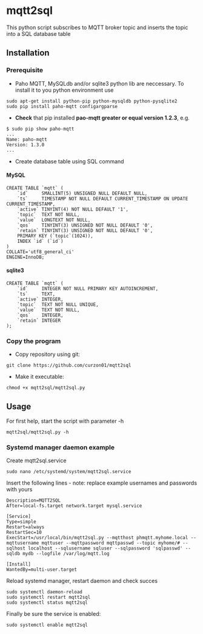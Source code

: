 # mqtt2sql
This python script subscribes to MQTT broker topic and inserts the topic into a SQL database table

## Installation
### Prerequisite
* Paho MQTT, MySQLdb and/or sqlite3 python lib are neccessary. To install it to you python environment use
```
sudo apt-get install python-pip python-mysqldb python-pysqlite2
sudo pip install paho-mqtt configargparse
```
* __Check__ that pip installed __pao-mqtt greater or equal version 1.2.3__, e.g.
```
$ sudo pip show paho-mqtt
...
Name: paho-mqtt
Version: 1.3.0
...
```
* Create database table using SQL command
#### MySQL
```
CREATE TABLE `mqtt` (
	`id`     SMALLINT(5) UNSIGNED NULL DEFAULT NULL,
	`ts`     TIMESTAMP NOT NULL DEFAULT CURRENT_TIMESTAMP ON UPDATE CURRENT_TIMESTAMP,
	`active` TINYINT(4) NOT NULL DEFAULT '1',
	`topic`  TEXT NOT NULL,
	`value`  LONGTEXT NOT NULL,
	`qos`    TINYINT(3) UNSIGNED NOT NULL DEFAULT '0',
	`retain` TINYINT(3) UNSIGNED NOT NULL DEFAULT '0',
	PRIMARY KEY (`topic`(1024)),
	INDEX `id` (`id`)
)
COLLATE='utf8_general_ci'
ENGINE=InnoDB;
```
#### sqlite3
```
CREATE TABLE `mqtt` (
	`id`	 INTEGER NOT NULL PRIMARY KEY AUTOINCREMENT,
	`ts`	 TEXT,
	`active` INTEGER,
	`topic`	 TEXT NOT NULL UNIQUE,
	`value`	 TEXT NOT NULL,
	`qos`    INTEGER,
	`retain` INTEGER
);
```


### Copy the program
* Copy repository using git:
```
git clone https://github.com/curzon01/mqtt2sql
```
* Make it executable:
```
chmod +x mqtt2sql/mqtt2sql.py
```

## Usage
For first help, start the script with parameter -h
```
mqtt2sql/mqtt2sql.py -h
```
### Systemd manager daemon example
Create mqtt2sql.service
```
sudo nano /etc/systemd/system/mqtt2sql.service
```
Insert the following lines - note: replace example usernames and passwords with yours
```
Description=MQTT2SQL
After=local-fs.target network.target mysql.service
 
[Service]
Type=simple
Restart=always
RestartSec=10
ExecStart=/usr/local/bin/mqtt2sql.py --mqtthost phmqtt.myhome.local --mqttusername mqttuser --mqttpassword mqttpasswd --topic myhome/# --sqlhost localhost --sqlusername sqluser --sqlpassword 'sqlpasswd' --sqldb mydb --logfile /var/log/mqtt.log

[Install]
WantedBy=multi-user.target
```
Reload systemd manager, restart daemon and check succes
```
sudo systemctl daemon-reload
sudo systemctl restart mqtt2sql
sudo systemctl status mqtt2sql
```
Finally be sure the service is enabled:
```
sudo systemctl enable mqtt2sql
```
